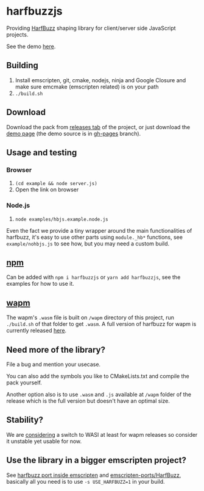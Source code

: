 # harfbuzzjs
Providing [HarfBuzz](https://github.com/harfbuzz/harfbuzz) shaping
library for client/server side JavaScript projects.

See the demo [here](https://harfbuzz.github.io/harfbuzzjs/).

## Building
1. Install emscripten, git, cmake, nodejs, ninja and Google Closure
and make sure emcmake (emscripten related) is on your path
2. `./build.sh`

## Download
Download the pack from [releases tab](https://github.com/harfbuzz/harfbuzzjs/releases)
of the project, or just download the [demo page](https://harfbuzz.github.io/harfbuzzjs/) (the
demo source is in [gh-pages](https://github.com/harfbuzz/harfbuzzjs/tree/gh-pages) branch).

## Usage and testing
### Browser
1. `(cd example && node server.js)`
2. Open the link on browser
### Node.js
1. `node examples/hbjs.example.node.js`

Even the fact we provide a tiny wrapper around the main functionalities of
harfbuzz, it's easy to use other parts using `module._hb*` functions,
see `example/nohbjs.js` to see how, but you may need a custom build.

## [npm](https://www.npmjs.com/package/harfbuzzjs)
Can be added with `npm i harfbuzzjs` or `yarn add harfbuzzjs`, see the examples for
how to use it.

## [wapm](https://wapm.io/)
The wapm's `.wasm` file is built on `/wapm` directory of this project, run `./build.sh` of
that folder to get `.wasm`. A full version of harfbuzz for wapm is currently released
[here](https://wapm.io/package/ebraminio/harfbuzz).

## Need more of the library?
File a bug and mention your usecase.

You can also add the symbols you like to CMakeLists.txt and compile the pack yourself.

Another option also is to use `.wasm` and `.js` available at `/wapm` folder of the release
which is the full version but doesn't have an optimal size.

## Stability?
We are [considering](https://github.com/harfbuzz/harfbuzzjs/issues/3) a switch to WASI at least for
wapm releases so consider it unstable yet usable for now.

## Use the library in a bigger emscripten project?
See [harfbuzz port inside emscripten](https://github.com/emscripten-core/emscripten/blob/incoming/tools/ports/harfbuzz.py)
and [emscripten-ports/HarfBuzz](https://github.com/emscripten-ports/HarfBuzz), basically all you need is to use
`-s USE_HARFBUZZ=1` in your build.
